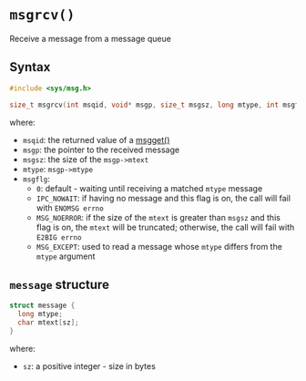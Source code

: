# `msgrcv()`

Receive a message from a message queue

## Syntax

```c
#include <sys/msg.h>

size_t msgrcv(int msqid, void* msgp, size_t msgsz, long mtype, int msgflg);
```

where:
- `msqid`: the returned value of a [msgget()](msget.md)
- `msgp`: the pointer to the received message
- `msgsz`: the size of the `msgp->mtext`
- `mtype`: `msgp->mtype`
- `msgflg`:
  - `0`: default - waiting until receiving a matched `mtype` message
  - `IPC_NOWAIT`: if having no message and this flag is on, the call will fail with `ENOMSG errno`
  - `MSG_NOERROR`: if the size of the `mtext` is greater than `msgsz` and this flag is on, the `mtext` will be truncated; otherwise, the call will fail with `E2BIG errno`
  - `MSG_EXCEPT`: used to read a message whose `mtype` differs from the `mtype` argument

## `message` structure

```c
struct message {
  long mtype;
  char mtext[sz];
}
```

where:
- `sz`: a positive integer - size in bytes